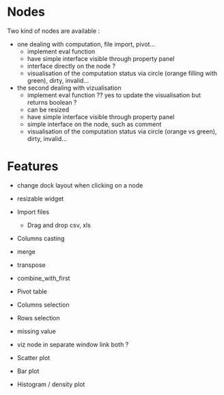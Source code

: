 # Nodes
Two kind of nodes are available :
- one dealing  with computation, file import, pivot...
    - implement eval function
    - have simple interface visible through property panel
    - interface directly on the node ?
    - visualisation of the computation status via circle (orange filling with green), dirty, invalid...
- the second dealing with vizualisation
    - implement eval function ?? yes to update the visualisation but returns boolean ?
    - can be resized
    - have simple interface visible through property panel
    - simple interface on the node, such as comment
    - visualisation of the computation status via circle (orange vs green), dirty, invalid...
    
# Features
- change dock layout when clicking on a node
- resizable widget


- Import files
    - Drag and drop csv, xls
- Columns casting
- merge
- transpose
- combine_with_first
- Pivot table
- Columns selection
- Rows selection
- missing value

- viz node in separate window
  link both ?


- Scatter plot
- Bar plot
- Histogram / density plot
